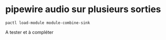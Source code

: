 # pipewire audio sur plusieurs sorties

	pactl load-module module-combine-sink

A tester et à compléter